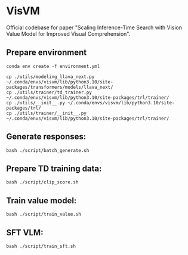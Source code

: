 # VisVM
Official codebase for paper "Scaling Inference-Time Search with Vision Value Model for Improved Visual Comprehension".

## Prepare environment
```
conda env create -f environment.yml

cp ./utils/modeling_llava_next.py ~/.conda/envs/visvm/lib/python3.10/site-packages/transformers/models/llava_next/
cp ./utils/trainer/td_trainer.py ~/.conda/envs/visvm/lib/python3.10/site-packages/trl/trainer/
cp ./utils/__init__.py ~/.conda/envs/visvm/lib/python3.10/site-packages/trl/
cp ./utils/trainer/__init__.py ~/.conda/envs/visvm/lib/python3.10/site-packages/trl/trainer/
```

## Generate responses:
```
bash ./script/batch_generate.sh
```
## Prepare TD training data:
```
bash ./script/clip_score.sh
```
## Train value model:
```
bash ./script/train_value.sh
```
## SFT VLM:
```
bash ./script/train_sft.sh
```
